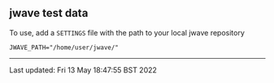 ## jwave test data

To use, add a `SETTINGS` file with the path to your local jwave repository

```
JWAVE_PATH="/home/user/jwave/"
```

---

Last updated: Fri 13 May 18:47:55 BST 2022
